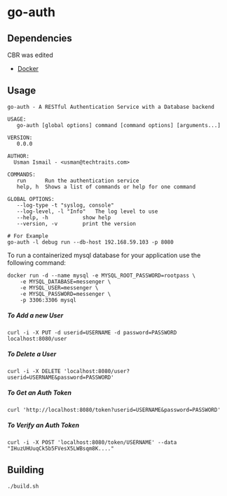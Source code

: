 # go-auth
## Dependencies
CBR was edited

* [Docker](http://docker.io)

## Usage

	go-auth - A RESTful Authentication Service with a Database backend

	USAGE:
	   go-auth [global options] command [command options] [arguments...]

	VERSION:
	   0.0.0

	AUTHOR:
	  Usman Ismail - <usman@techtraits.com>

	COMMANDS:
	   run		Run the authentication service
	   help, h	Shows a list of commands or help for one command

	GLOBAL OPTIONS:
	   --log-type -t "syslog, console"
	   --log-level, -l "Info"	The log level to use
	   --help, -h			show help
	   --version, -v		print the version

	# For Example
	go-auth -l debug run --db-host 192.168.59.103 -p 8080


To run a containerized mysql database for your application use the following command:

    docker run -d --name mysql -e MYSQL_ROOT_PASSWORD=rootpass \
        -e MYSQL_DATABASE=messenger \
        -e MYSQL_USER=messenger \
        -e MYSQL_PASSWORD=messenger \
        -p 3306:3306 mysql
        
##### To Add a new User

    curl -i -X PUT -d userid=USERNAME -d password=PASSWORD localhost:8080/user
    
##### To Delete a User

    curl -i -X DELETE 'localhost:8080/user?userid=USERNAME&password=PASSWORD'
    
##### To Get an Auth Token

    curl 'http://localhost:8080/token?userid=USERNAME&password=PASSWORD'

##### To Verify an Auth Token

    curl -i -X POST 'localhost:8080/token/USERNAME' --data "IHuzUHUuqCk5b5FVesX5LWBsqm8K...."

## Building

    ./build.sh
